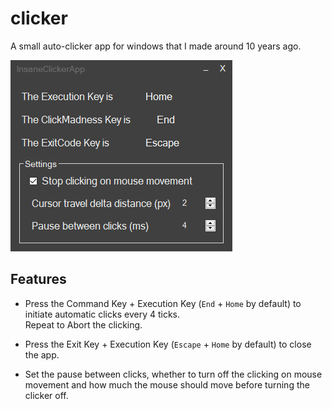 # clicker
A small auto-clicker app for windows that I made around 10 years ago.

![Screenshot](./Screenshot.png)

## Features

- Press the Command Key + Execution Key (`End` + `Home` by default) to initiate automatic clicks every 4 ticks.\
  Repeat to Abort the clicking.

- Press the Exit Key + Execution Key (`Escape` + `Home` by default) to close the app.

- Set the pause between clicks,
  whether to turn off the clicking on mouse movement and how much the mouse should move before turning the clicker off.
